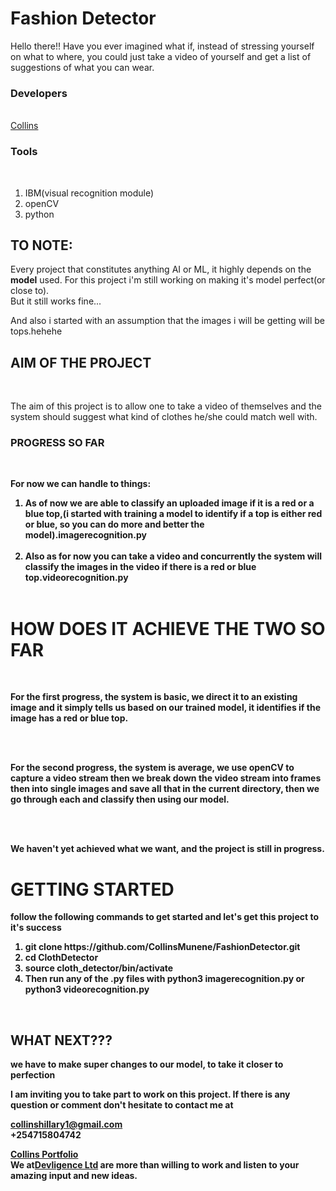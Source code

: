 # Fashion Detector
Hello there!! Have you ever imagined what if, instead of stressing yourself on what to where, you could just take a video of yourself and get a list of suggestions of what you can wear.<br>

<h3>Developers</h3><br>
<a href="https://github.com/CollinsMunene">Collins</a><br>

<h3>Tools</h3><br>
<ol>
    <li>IBM(visual recognition module)</li>
    <li>openCV</li>
    <li>python</li>
</ol>

<h2>TO NOTE:</h2>
Every project that constitutes anything AI or ML, it highly depends on the <b>model</b> used. For this project i'm still working on making it's model perfect(or close to).<br>
But it still works fine...

And also i started with an assumption that the images i will be getting will be tops.hehehe

<h2>AIM OF THE PROJECT</h2><br>

The aim of this project is to allow one to take a video of themselves and the system should suggest what kind of clothes he/she could match well with.<br>


<h3>PROGRESS SO FAR</h3><br>

<b>For now we can handle to things:<br>
<ol>
    <li>As of now we are able to classify an uploaded image if it is a red or a blue top,(i started with training a model to identify if a top is either red or blue, so you can do more and better the model).<b>imagerecognition.py</b></li><br>
    <li>Also as for now you can take a video and concurrently the system will classify the images in the video if there is a red or blue top.<b>videorecognition.py</b></li><br>
</ol>
<h1>HOW DOES IT ACHIEVE THE TWO SO FAR</h1><br>

<p>For the first progress, the system is basic, we direct it to an existing image and it simply tells us based on our trained model, it identifies if the image has a red or blue top.</p><br><br>

<p>For the second progress, the system is average, we use openCV to capture a video stream then we break down the video stream into frames then into single images and save all that in the current directory, then we go through each and classify then using our model.</p><br><br>


We haven't yet achieved what we want, and the project is still in progress.<br>

<h1>GETTING STARTED</h1>
follow the following commands to get started and let's get this project to it's success

<ol>
<li>git clone https://github.com/CollinsMunene/FashionDetector.git</li>
<li>cd ClothDetector</li>
<li>source cloth_detector/bin/activate</li>
<li>Then run any of the .py files with python3 imagerecognition.py or python3 videorecognition.py</li>
</ol><br>

<h2>WHAT NEXT???</h2>
we have to make super changes to our model, to take it closer to perfection<br>

I am inviting you to take part to work on this project. If there is any question or comment don't hesitate to contact me at <br>

collinshillary1@gmail.com<br>
+254715804742<br>

<a href="https://collinsmunene.github.io/collinshillary.github.io/">Collins Portfolio</a><br>
We at<a href="https://collinsmunene.github.io/DevligenceLtd/">Devligence Ltd</a> are more than willing to work and listen to your amazing input and new ideas.





